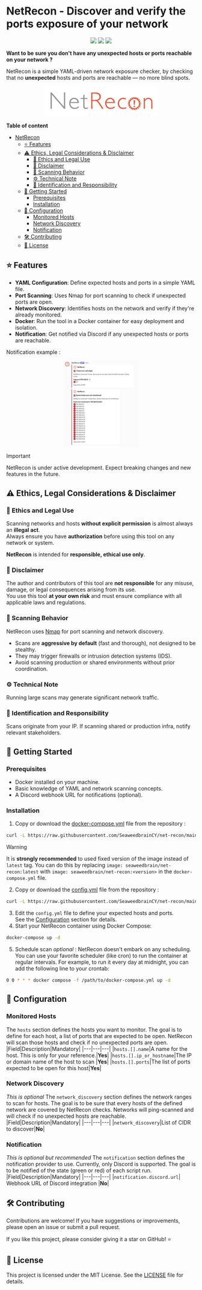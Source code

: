 # NetRecon - Discover and verify the ports exposure of your network
<p align="center">
<img src="https://github.com/SeaweedbrainCY/net-recon/actions/workflows/build_and_publish.yml/badge.svg"/>
 <img src="https://img.shields.io/github/license/seaweedbraincy/net-recon"/>
<img src="https://img.shields.io/github/v/release/seaweedbraincy/net-recon"/>
</p>

**Want to be sure you don't have any unexpected hosts or ports reachable on your network ?**


NetRecon is a simple YAML-driven network exposure checker, by checking that no **unexpected** hosts and ports are reachable — no more blind spots. 

<p align="center">
  <img src="https://raw.githubusercontent.com/SeaweedbrainCY/net-recon/refs/heads/main/assets/NetRecon_logo.png" alt="NetRecon Logo" width="300"/>
</p>

**Table of content**
- [NetRecon](#netrecon)
  - [⭐ Features](#-features)
  - [⚠️ Ethics, Legal Considerations & Disclaimer](#-ethics-legal-considerations--disclaimer)
    - [🛑 Ethics and Legal Use](#-ethics-and-legal-use)
    - [🧾 Disclaimer](#-disclaimer)
    - [📡 Scanning Behavior](#-scanning-behavior)
    - [⚙️ Technical Note](#️technical-note)
    - [🪪 Identification and Responsibility](#-identification-and-responsibility)
  - [🚀 Getting Started](#-getting-started)
    - [Prerequisites](#prerequisites)
    - [Installation](#installation)
  - [🔧 Configuration](#-configuration)
    - [Monitored Hosts](#monitored-hosts)
    - [Network Discovery](#network-discovery)
    - [Notification](#notification)
  - [🛠️ Contributing](#️contributing)
  - [📜 License](#license)

## ⭐ Features
- **YAML Configuration**: Define expected hosts and ports in a simple YAML file.
- **Port Scanning**: Uses Nmap for port scanning to check if unexpected ports are open.
- **Network Discovery**: Identifies hosts on the network and verify if they're already monitored.
- **Docker**: Run the tool in a Docker container for easy deployment and isolation.
- **Notification**: Get notified via Discord if any unexpected hosts or ports are reachable.

Notification example :
<p align="center">
  <img src="https://raw.githubusercontent.com/SeaweedbrainCY/net-recon/refs/heads/main/assets/discord_notif_example.png" alt="NetRecon Logo" width="200"/>
</p>

> [!IMPORTANT]
> NetRecon is under active development. Expect breaking changes and new features in the future.

## ⚠️ Ethics, Legal Considerations & Disclaimer

### 🛑 Ethics and Legal Use
Scanning networks and hosts **without explicit permission** is almost always an **illegal act**.  
Always ensure you have **authorization** before using this tool on any network or system.

**NetRecon** is intended for **responsible, ethical use only**.

### 🧾 Disclaimer
The author and contributors of this tool are **not responsible** for any misuse, damage, or legal consequences arising from its use.  
You use this tool **at your own risk** and must ensure compliance with all applicable laws and regulations.

### 📡 Scanning Behavior
NetRecon uses [Nmap](https://nmap.org) for port scanning and network discovery.

- Scans are **aggressive by default** (fast and thorough), not designed to be stealthy.
- They may trigger firewalls or intrusion detection systems (IDS).
- Avoid scanning production or shared environments without prior coordination.

### ⚙️ Technical Note
Running large scans may generate significant network traffic.  

### 🪪 Identification and Responsibility
Scans originate from your IP. If scanning shared or production infra, notify relevant stakeholders.

## 🚀 Getting Started
### Prerequisites
- Docker installed on your machine.
- Basic knowledge of YAML and network scanning concepts.
- A Discord webhook URL for notifications (optional).

### Installation
1. Copy or download the [docker-compose.yml](https://raw.githubusercontent.com/SeaweedbrainCY/net-recon/main/docker-compose.yml) file from the repository : 
```bash
curl -L https://raw.githubusercontent.com/SeaweedbrainCY/net-recon/main/docker-compose.yml -o docker-compose.yml
```
> [!WARNING]
> It is **strongly recommended** to used fixed version of the image instead of `latest` tag. You can do this by replacing `image: seaweedbrain/net-recon:latest` with `image: seaweedbrain/net-recon:<version>` in the `docker-compose.yml` file.

2. Copy or download the [config.yml](https://raw.githubusercontent.com/SeaweedbrainCY/net-recon/main/config.example.yml) file from the repository : 
```bash
curl -L https://raw.githubusercontent.com/SeaweedbrainCY/net-recon/main/config.example.yml -o config.yml
```
3. Edit the `config.yml` file to define your expected hosts and ports.  
   See the [Configuration](#configuration) section for details. 
4. Start your NetRecon container using Docker Compose:
```bash
docker-compose up -d
```
5. Schedule scan *optional* : NetRecon doesn't embark on any scheduling. You can use your favorite scheduler (like cron) to run the container at regular intervals. For example, to run it every day at midnight, you can add the following line to your crontab:
```bash
0 0 * * * docker compose -f /path/to/docker-compose.yml up -d
```

## 🔧 Configuration
### Monitored Hosts
The `hosts` section defines the hosts you want to monitor. The goal is to define for each host, a list of ports that are expected to be open. NetRecon will scan those hosts and check if no unexpected ports are open.
|Field|Description|Mandatory|
|---|---|---|
|`hosts.[].name`|A name for the host. This is only for your reference.|**Yes**|
|`hosts.[].ip_or_hostname`|The IP or domain name of the host to scan |**Yes**|
|`hosts.[].ports`|The list of ports expected to be open for this host|**Yes**|

### Network Discovery
*This is optional*
The `network_discovery` section defines the network ranges to scan for hosts. The goal is to be sure that every hosts of the defined network are covered by NetRecon checks. Networks will ping-scanned and will check if no unexpected hosts are reachable. 
|Field|Description|Mandatory|
|---|---|---|
|`network_discovery`|List of CIDR to discover|**No**|

### Notification
*This is optional but recommended*
The `notification` section defines the notification provider to use. Currently, only Discord is supported. The goal is to be notified of the state (green or red) of each script run.
|Field|Description|Mandatory|
|---|---|---|
|`notification.discord.url`| Webhook URL of Discord integration |**No**|

## 🛠️ Contributing
Contributions are welcome! If you have suggestions or improvements, please open an issue or submit a pull request.

If you like this project, please consider giving it a star on GitHub! ⭐

## 📜 License
This project is licensed under the MIT License. See the [LICENSE](https://raw.githubusercontent.com/SeaweedbrainCY/net-recon/main/LICENSE) file for details.